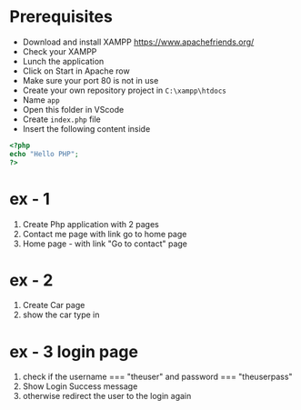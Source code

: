 # Prerequisites
- Download and install XAMPP https://www.apachefriends.org/ 
- Check your XAMPP 
- Lunch the application 
- Click on Start in  Apache row
- Make sure your port 80 is not in use
- Create your own repository project in `C:\xampp\htdocs`
- Name `app`
- Open this folder in VScode
- Create `index.php` file
- Insert the following content inside
```php
<?php
echo "Hello PHP";
?>
```


# ex - 1
1. Create Php application with 2 pages
2. Contact me page with link go to home page
3. Home page - with link "Go to contact" page

# ex - 2 
1. Create Car page
2. show the car type in <h1>


# ex - 3 login page
1. check if the username === "theuser" and password === "theuserpass"
2. Show Login Success message
3. otherwise redirect the user to the login again